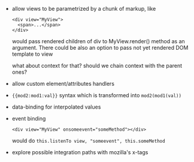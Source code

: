 * allow views to be parametrized by a chunk of markup, like
  ```
  <div view="MyView">
    <span>...</span>
  </div>
  ```
  would pass rendered children of div to MyView.render() method as an argument.
  There could be also an option to pass not yet rendered DOM template to view

  what about context for that? should we chain context with the parent ones?

* allow custom element/attributes handlers

* `{{mod2:mod1:val}}` syntax which is transformed into `mod2(mod1(val))`

* data-binding for interpolated values

* event binding
  ```
  <div view="MyView" onsomeevent="someMethod"></div>
  ```
  would do `this.listenTo view, "someevent", this.someMethod`

* explore possible integration paths with mozilla's x-tags
